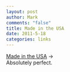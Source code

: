 ```yaml
--- 
layout: post
author: Mark
comments: "false"
title: Made in the USA
date: 2011-5-18
categories: links
---
```

<a title="Obama 2012" href="https://donate.barackobama.com/page/contribute/o2012-made-in-the-usa-mug">Made in the USA</a> →<br />Absolutely perfect.
